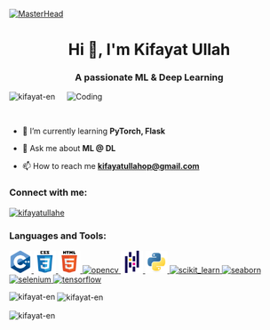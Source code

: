 [![MasterHead](https://hackernoon.com/hn-images/1*ck6cRbbe3uaelEG2JPsIMw.gif)](github.com/kifayat-en)
<h1 align="center">Hi 👋, I'm Kifayat Ullah</h1>
<h3 align="center">A passionate ML & Deep Learning</h3>
<img align="right" src="https://cdn.dribbble.com/userupload/22704188/file/original-8c6ff4b8ecd3bca6c6698982b65c392c.gif" width="400", alt="Coding", border-radius: 40px>


<p align="left"> <img src="https://komarev.com/ghpvc/?username=kifayat-en&label=Profile%20views&color=0e75b6&style=flat" alt="kifayat-en" /> </p>

<p align="left"> <a href="https://twitter.com/" target="blank"><img src="https://img.shields.io/twitter/follow/?logo=twitter&style=for-the-badge" alt="" /></a> </p>

- 🌱 I’m currently learning **PyTorch, Flask**

- 💬 Ask me about **ML @ DL**

- 📫 How to reach me **kifayatullahop@gmail.com**

<h3 align="left">Connect with me:</h3>
<p align="left">
<a href="https://kaggle.com/kifayatullahe" target="blank"><img align="center" src="https://raw.githubusercontent.com/rahuldkjain/github-profile-readme-generator/master/src/images/icons/Social/kaggle.svg" alt="kifayatullahe" height="30" width="40" /></a>
</p>

<h3 align="left">Languages and Tools:</h3>
<p align="left"> <a href="https://www.w3schools.com/cpp/" target="_blank" rel="noreferrer"> <img src="https://raw.githubusercontent.com/devicons/devicon/master/icons/cplusplus/cplusplus-original.svg" alt="cplusplus" width="40" height="40"/> </a> <a href="https://www.w3schools.com/css/" target="_blank" rel="noreferrer"> <img src="https://raw.githubusercontent.com/devicons/devicon/master/icons/css3/css3-original-wordmark.svg" alt="css3" width="40" height="40"/> </a> <a href="https://www.w3.org/html/" target="_blank" rel="noreferrer"> <img src="https://raw.githubusercontent.com/devicons/devicon/master/icons/html5/html5-original-wordmark.svg" alt="html5" width="40" height="40"/> </a> <a href="https://opencv.org/" target="_blank" rel="noreferrer"> <img src="https://www.vectorlogo.zone/logos/opencv/opencv-icon.svg" alt="opencv" width="40" height="40"/> </a> <a href="https://pandas.pydata.org/" target="_blank" rel="noreferrer"> <img src="https://raw.githubusercontent.com/devicons/devicon/2ae2a900d2f041da66e950e4d48052658d850630/icons/pandas/pandas-original.svg" alt="pandas" width="40" height="40"/> </a> <a href="https://www.python.org" target="_blank" rel="noreferrer"> <img src="https://raw.githubusercontent.com/devicons/devicon/master/icons/python/python-original.svg" alt="python" width="40" height="40"/> </a> <a href="https://scikit-learn.org/" target="_blank" rel="noreferrer"> <img src="https://upload.wikimedia.org/wikipedia/commons/0/05/Scikit_learn_logo_small.svg" alt="scikit_learn" width="40" height="40"/> </a> <a href="https://seaborn.pydata.org/" target="_blank" rel="noreferrer"> <img src="https://seaborn.pydata.org/_images/logo-mark-lightbg.svg" alt="seaborn" width="40" height="40"/> </a> <a href="https://www.selenium.dev" target="_blank" rel="noreferrer"> <img src="https://raw.githubusercontent.com/detain/svg-logos/780f25886640cef088af994181646db2f6b1a3f8/svg/selenium-logo.svg" alt="selenium" width="40" height="40"/> </a> <a href="https://www.tensorflow.org" target="_blank" rel="noreferrer"> <img src="https://www.vectorlogo.zone/logos/tensorflow/tensorflow-icon.svg" alt="tensorflow" width="40" height="40"/> </a> </p>

<p><img align="left" src="https://github-readme-stats.vercel.app/api/top-langs?username=kifayat-en&show_icons=true&locale=en&layout=compact" alt="kifayat-en" /></p>

<p>&nbsp;<img align="center" src="https://github-readme-stats.vercel.app/api?username=kifayat-en&show_icons=true&locale=en" alt="kifayat-en" /></p>

<p><img align="center" src="https://github-readme-streak-stats.herokuapp.com/?user=kifayat-en&" alt="kifayat-en" /></p>
